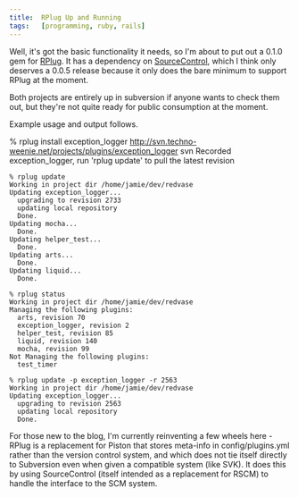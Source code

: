 ```yaml
---
title:  RPlug Up and Running
tags:   [programming, ruby, rails]
---
```


Well, it's got the basic functionality it needs, so I'm about to put out a 0.1.0 gem for [RPlug][]. It has a dependency on [SourceControl][], which I think only deserves a 0.0.5 release because it only does the bare minimum to support RPlug at the moment.

Both projects are entirely up in subversion if anyone wants to check them out, but they're not quite ready for public consumption at the moment.

Example usage and output follows.

[RPlug]: http://rubyforge.org/projects/rplug
[SourceControl]: http://rubyforge.org/projects/sourcecontrol
    % rplug install exception_logger http://svn.techno-weenie.net/projects/plugins/exception_logger svn
    Recorded exception_logger, run 'rplug update' to pull the latest revision
    
    % rplug update
    Working in project dir /home/jamie/dev/redvase
    Updating exception_logger...
      upgrading to revision 2733
      updating local repository
      Done.
    Updating mocha...
      Done.
    Updating helper_test...
      Done.
    Updating arts...
      Done.
    Updating liquid...
      Done.
    
    % rplug status
    Working in project dir /home/jamie/dev/redvase
    Managing the following plugins:
      arts, revision 70
      exception_logger, revision 2
      helper_test, revision 85
      liquid, revision 140
      mocha, revision 99
    Not Managing the following plugins:
      test_timer
    
    % rplug update -p exception_logger -r 2563
    Working in project dir /home/jamie/dev/redvase
    Updating exception_logger...
      upgrading to revision 2563
      updating local repository
      Done.

For those new to the blog, I'm currently reinventing a few wheels here - RPlug is a replacement for Piston that stores meta-info in config/plugins.yml rather than the version control system, and which does not tie itself directly to Subversion even when given a compatible system (like SVK). It does this by using SourceControl (itself intended as a replacement for RSCM) to handle the interface to the SCM system.
